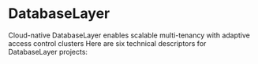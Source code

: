 # DatabaseLayer
Cloud-native DatabaseLayer enables scalable multi-tenancy with adaptive access control clusters Here are six technical descriptors for DatabaseLayer projects:
